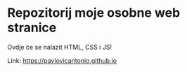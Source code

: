 # Repozitorij moje osobne web stranice

Ovdje će se nalazit HTML, CSS i JS!

Link: https://pavlovicantonio.github.io